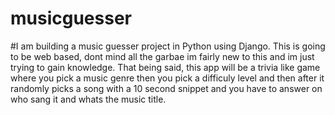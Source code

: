 # musicguesser

#I am building a music guesser project in Python using Django. This is going to be web based, dont mind all the garbae im fairly new to this and im just trying to gain knowledge. That being said, this app will be a trivia like game where you pick a music genre then you pick a difficuly level and then after it randomly picks a song with a 10 second snippet and you have to answer on who sang it and whats the music title.

